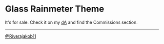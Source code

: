 Glass Rainmeter Theme
======================

It's for sale. Check it on my [dA](http://jakobaindreas.deviantart.com/) and find the Commissions section.

----------------------------------------------------------------------------------------------------------

[@Riverajakob11](https://github.com/Riverajakob11)
